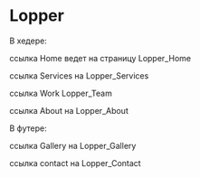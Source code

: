 ﻿# Lopper
В хедере:

ссылка Home ведет на страницу Lopper_Home

ссылка Services на Lopper_Services

ссылка Work Lopper_Team

ссылка About на Lopper_About

В футере:

ссылка Gallery на Lopper_Gallery

ссылка contact на Lopper_Contact
